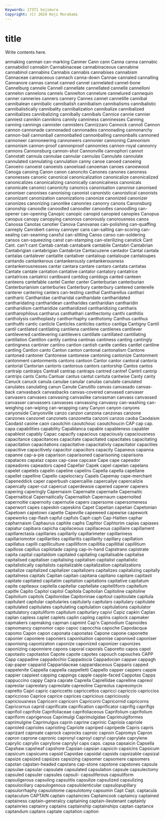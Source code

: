 ```yaml
---
Keywords: 17371 kojimura
Copyright: (C) 2024 Koji Murakami
---
```


# title

Write contents here.



anmaking canman can-marking Canmer Cann
cann Canna canna cannabic cannabidiol cannabin Cannabinaceae cannabinaceous cannabine cannabinol
cannabins Cannabis cannabis cannabises cannabism Cannaceae cannaceous cannach canna-down Cannae
cannaled cannalling Cannanore cannas cannat canned cannel cannelated cannel-bone Cannelburg
cannele Cannell cannellate cannellated cannelle cannelloni cannelon cannelons cannels Cannelton
cannelure cannelured cannequin canner canneries canners cannery Cannes cannet cannetille
cannibal cannibalean cannibalic cannibalish cannibalism cannibalisms cannibalistic cannibalistically cannibality cannibalization
cannibalize cannibalized cannibalizes cannibalizing cannibally cannibals Cannice cannie cannier canniest
cannikin cannikins cannily canniness canninesses Canning canning cannings cannister cannisters
Cannizzaro Cannock cannoli Cannon cannon cannonade cannonaded cannonades cannonading cannonarchy
cannon-ball cannonball cannonballed cannonballing cannonballs cannoned cannoneer cannoneering cannoneers cannonier
cannoning Cannonism cannonism cannon-proof cannonproof cannonries cannon-royal cannonry cannons Cannonsburg
cannon-shot Cannonville cannophori cannot Cannstatt cannula cannulae cannular cannulas Cannulate
cannulate cannulated cannulating cannulation canny canoe canoed canoeing Canoeiro canoeist
canoeists canoeload canoeman canoes canoewood Canoga canoing Canon canon canoncito
Canones canones canoness canonesses canonic canonical canonicalization canonicalize canonicalized canonicalizes
canonicalizing canonically canonicalness canonicals canonicate canonici canonicity canonics canonisation canonise
canonised canoniser canonises canonising canonist canonistic canonistical canonists canonizant canonization
canonizations canonize canonized canonizer canonizes canonizing canonlike canonries canonry canons
Canonsburg canonship canoodle canoodled canoodler canoodles canoodling can-opener can-opening Canopic
canopic canopid canopied canopies Canopus canopus canopy canopying canorous canorously
canorousness canos Canossa Canotas canotier Canova Canovanas can-polishing can-quaffing canreply
Canrobert canroy canroyer cans can-salting can-scoring can-sealing can-seaming cansful can-slitting
Canso canso can-soldering cansos can-squeezing canst can-stamping can-sterilizing canstick Cant
Cant. can't cant Cantab cantab cantabank cantabile Cantabri Cantabrian Cantabrigian
cantabrigian Cantabrize Cantacuzene cantador Cantal cantala cantalas cantalever cantalite cantaliver
cantaloup cantaloupe cantaloupes cantando cantankerous cantankerously cantankerousness cantankerousnesses cantar cantara
cantare cantaro cantata cantatas Cantate cantate cantation cantative cantator cantatory
cantatrice cantatrices cantatrici cantboard cantdog cantdogs canted canteen canteens cantefable
cantel Canter canter Canterburian canterburian Canterburianism canterburies Canterbury canterbury cantered
canterelle canterer cantering canters can-testing canthal Cantharellus canthari cantharic Cantharidae
cantharidal cantharidate cantharidated cantharidating cantharidean cantharides cantharidian cantharidin cantharidism cantharidize
cantharidized cantharidizing cantharis cantharophilous cantharus canthathari canthectomy canthi canthitis cantholysis
canthoplasty canthorrhaphy canthotomy Canthus canthus canthuthi cantic canticle Canticles canticles
cantico cantiga Cantigny Cantil cantil cantilated cantilating cantilena cantilene cantilenes
cantilever cantilevered cantilevering cantilevers cantillate cantillated cantillating cantillation Cantillon cantily
cantina cantinas cantiness canting cantingly cantingness cantinier cantino cantion cantish
cantle cantles cantlet cantline cantling Cantlon canto Canton canton cantonal
cantonalism Cantone cantoned cantoner Cantonese cantonese cantoning cantonize Cantonment cantonment
cantonments cantons cantoon Cantor cantor cantoral cantoria cantorial Cantorian cantoris
cantorous cantors cantorship Cantos cantos cantraip cantraips Cantrall cantrap cantraps
cantred cantref Cantril cantrip cantrips cants Cantu Cantuar cantus cantut
cantuta cantwise Canty canty Canuck canuck canula canulae canular canulas
canulate canulated canulates canulating canun Canute Canutillo canvas canvasado canvas-back
canvasback canvasbacks canvas-covered canvased canvaser canvasers canvases canvasing canvaslike canvasman
canvass canvassed canvasser canvassers canvasses canvassing canvassy can-washing can-weighing can-wiping
can-wrapping cany Canyon canyon canyons canyonside Canyonville canzo canzon canzona
canzonas canzone canzones canzonet canzonets canzonetta canzoni canzos caoba Caodaism
Caodaist caoine caon caoutchin caoutchouc caoutchoucin CAP cap cap. capa
capabilities capability Capablanca capable capableness capabler capablest capably Capac capacify
capacious capaciously capaciousness capacitance capacitances capacitate capacitated capacitates capacitating capacitation
capacitations capacitative capacitativly capacitator capacities capacitive capacitively capacitor capacitors capacity
Capaneus capanna capanne cap-a-pie caparison caparisoned caparisoning caparisons capataces capataz
capax cap-case capcase Cape cape capeador capeadores capeadors caped Capefair
Capek capel capelan capelans capelet capelets capelin capeline capelins Capella
capella capellane capellet capelline Capello capelocracy Capels Capemay cape-merchant Capeneddick
caper caperbush capercaillie capercailye capercailzie capercally caper-cut capercut caperdewsie capered
caperer caperers capering caperingly Capernaism Capernaite capernaite Capernaitic Capernaitical Capernaitically
Capernaitish Capernaum capernoited capernoitie capernoity capernutie capers capersome capersomeness caperwort
capes capeskin capeskins Capet Capetian capetian Capetonian Capetown capetown capette
Capeville capeweed capewise capework capeworks cap-flash capful capfuls Caph caph
Cap-Haitien caphar capharnaism Caphaurus caphite caphs Caphtor Caphtorim capias capiases
capiatur capibara capicha capilaceous capillaceous capillaire capillament capillarectasia capillaries capillarily
capillarimeter capillariness capillariomotor capillarities capillaritis capillarity capillary capillation capillatus capilli
capilliculture capilliform capillitia capillitial capillitium capillose capillus capilotade caping cap-in-hand
Capistrano capistrate capita capital capitaldom capitaled capitaling capitalisable capitalise capitalised
capitaliser capitalising capitalism capitalist capitalistic capitalistically capitalists capitalizable capitalization capitalizations
capitalize capitalized capitalizer capitalizers capitalizes capitalizing capitally capitalness capitals Capitan
capitan capitana capitano capitare capitasti capitate capitated capitatim capitation capitations
capitative capitatum capite capiteaux capitella capitellar capitellate capitelliform capitellum capitle
Capito Capitol capitol Capitola Capitolian Capitoline capitoline Capitolium capitols Capitonidae
Capitoninae capitoul capitoulate capitula capitulant capitular capitularies capitularly capitulars capitulary
capitulate capitulated capitulates capitulating capitulation capitulations capitulator capitulatory capituliform capitulum
capiturlary capivi Capiz capkin Caplan caplan capless caplet caplets caplin
capling caplins caplock capmaker capmakers capmaking capman capmint Cap'n Capnodium
Capnoides capnomancy capnomor capo capoc capocchia capoche Capodacqua capomo Capon
capon caponata caponatas Capone capone caponette caponier caponiere caponiers caponisation
caponise caponised caponiser caponising caponization caponize caponized caponizer caponizes caponizing
caponniere capons caporal caporals Caporetto capos capot capotasto capotastos Capote
capote capotes capouch capouches CAPP Capp cappadine cappadochio Cappadocia Cappadocian
cappae cappagh cap-paper capparid Capparidaceae capparidaceous Capparis capped cappelenite Cappella
cappella cappelletti Cappello capper cappers cappie cappier cappiest capping cappings
capple capple-faced Cappotas Capps cappuccino cappy Capra caprate Caprella Caprellidae
caprelline capreol capreolar capreolary capreolate capreoline Capreolus capreomycin capretto Capri
capric capriccetto capriccettos capricci capriccio capriccios capriccioso Caprice caprice caprices
capricious capriciously capriciousness Capricorn capricorn Capricorni Capricornid capricorns Capricornus caprid
caprificate caprification caprificator caprifig caprifigs caprifoil caprifole Caprifoliaceae caprifoliaceous Caprifolium
caprifolium capriform caprigenous Caprimulgi Caprimulgidae Caprimulgiformes caprimulgine Caprimulgus caprin caprine
caprinic Capriola capriole caprioled caprioles caprioling Capriote capriped capripede Capris
capris caprizant caproate caprock caprocks caproic caproin Capromys Capron capron
caprone capronic capronyl caproyl capryl caprylate caprylene caprylic caprylin caprylone
caprylyl caps caps. capsa capsaicin Capsella Capshaw capsheaf capshore Capsian
capsian capsicin capsicins Capsicum capsicum capsicums capsid Capsidae capsidal capsids
capsizable capsizal capsize capsized capsizes capsizing capsomer capsomere capsomers capstan
capstan-headed capstans cap-stone capstone capstones capsula capsulae capsular capsulate capsulated
capsulation capsule capsulectomy capsuled capsuler capsules capsuli- capsuliferous capsuliform capsuligerous
capsuling capsulitis capsulize capsulized capsulizing capsulociliary capsulogenous capsulolenticular capsulopupillary capsulorrhaphy
capsulotome capsulotomy capsumin Capt Capt. captacula captaculum CAPTAIN captain captaincies
Captaincook captaincy captained captainess captain-generalcy captaining captain-lieutenant captainly captainries captainry
captains captainship captainships captan captance captandum captans captate captation caption
